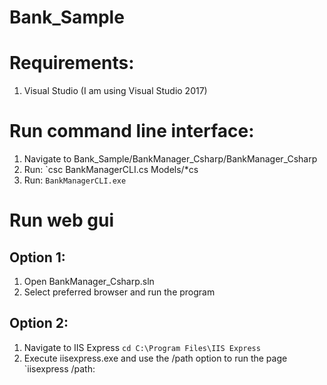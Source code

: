 # Bank_Sample
# Requirements: 
1. Visual Studio (I am using Visual Studio 2017)


# Run command line interface:
1. Navigate to Bank_Sample/BankManager_Csharp/BankManager_Csharp
2. Run: `csc BankManagerCLI.cs Models/*cs
3. Run: `BankManagerCLI.exe`

# Run web gui 
## Option 1:
1. Open BankManager_Csharp.sln
2. Select preferred browser and run the program

## Option 2:
1. Navigate to IIS Express `cd C:\Program Files\IIS Express`
2. Execute iisexpress.exe and use the /path option to run the page `iisexpress /path:<path to application>

